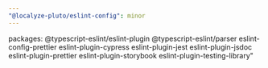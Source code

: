 ```yaml
---
"@localyze-pluto/eslint-config": minor
---
```


packages: @typescript-eslint/eslint-plugin @typescript-eslint/parser eslint-config-prettier eslint-plugin-cypress eslint-plugin-jest eslint-plugin-jsdoc eslint-plugin-prettier eslint-plugin-storybook eslint-plugin-testing-library"
